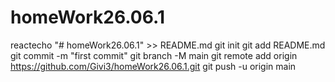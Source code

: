 # homeWork26.06.1
reactecho "# homeWork26.06.1" >> README.md
git init
git add README.md
git commit -m "first commit"
git branch -M main
git remote add origin https://github.com/Givi3/homeWork26.06.1.git
git push -u origin main
